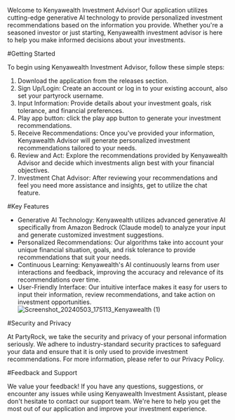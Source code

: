 Welcome to Kenyawealth Investment Advisor! Our application utilizes cutting-edge generative AI technology to provide personalized investment recommendations based on the information you provide. Whether you're a seasoned investor or just starting, Kenyawealth investment advisor is here to help you make informed decisions about your investments.

#Getting Started

To begin using Kenyawealth Investment Advisor, follow these simple steps:

1. Download the application from the releases section.
2. Sign Up/Login: Create an account or log in to your existing account, also set your partyrock username.
3. Input Information: Provide details about your investment goals,    risk tolerance, and financial preferences.
4. Play app button: click the play app button to generate your investment recommendations.
5. Receive Recommendations: Once you've provided your information, Kenyawealth Advisor will generate personalized investment recommendations tailored to your needs.
6. Review and Act: Explore the recommendations provided by Kenyawealth Advisor and decide which investments align best with your financial objectives.
7. Investment Chat Advisor: After reviewing your recommendations and feel you need more assistance and insights, get to utilize the chat feature.

#Key Features

- Generative AI Technology: Kenyawealth utilizes advanced generative AI specifically from Amazon Bedrock (Claude model) to analyze your input and generate customized investment suggestions.
- Personalized Recommendations: Our algorithms take into account your unique financial situation, goals, and risk tolerance to provide recommendations that suit your needs.
- Continuous Learning: Kenyawealth's AI continuously learns from user interactions and feedback, improving the accuracy and relevance of its recommendations over time.
- User-Friendly Interface: Our intuitive interface makes it easy for users to input their information, review recommendations, and take action on investment opportunities.
![Screenshot_20240503_175113_Kenyawealth (1)](https://github.com/Franktheu/Kenyawealth/assets/92539525/fb9313ea-7521-4aa2-8ef0-7dcb8a33ad36)



#Security and Privacy

At PartyRock, we take the security and privacy of your personal information seriously. We adhere to industry-standard security practices to safeguard your data and ensure that it is only used to provide investment recommendations. For more information, please refer to our Privacy Policy.

#Feedback and Support

We value your feedback! If you have any questions, suggestions, or encounter any issues while using Kenyawealth Investment Assistant, please don't hesitate to contact our support team. We're here to help you get the most out of our application and improve your investment experience.
